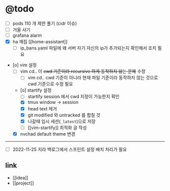 # @todo

- [ ] pods 110 개 제한 풀기 (cidr 이슈)
- [ ] 거울 사기
- [ ] grafana alarm
- [X] ha 깨짐 [[home-assistant]]
  - [ ] ip_bans.yaml 파일에 왜 서버 자기 자신의 ip가 추가되는지 확인해서 조치 필요
- [o] vim 설정
  - [ ] vim cd.. 이 ~~cwd 기준이라 recursive 하게 동작하지 않는 문제~~ 수정
    - [ ] vim cd.. cwd 기준이 아니라 현재 파일 기준이라 동작하지 않는 것으로 cwd 기준으로 수정 필요
  - [o] startify 설정
    - [ ] startify session 에서 cwd 지정이 가능한지 확인
    - [X] tmux window -> session
    - [X] head text 제거
    - [X] git modified 와 untracked 를 합칠 것
    - [X] 나갈때 임시 세션(`_latest`)으로 저장
    - [ ] [[vim-startify]] 최적화 글 작성
  - [X] nvchad default theme 변경

---

- [ ] 2022-11-25 지라 백로그에서 스프린트 설정 배치 처리가 필요

## link 
- [[idea]]
- [[project]]
